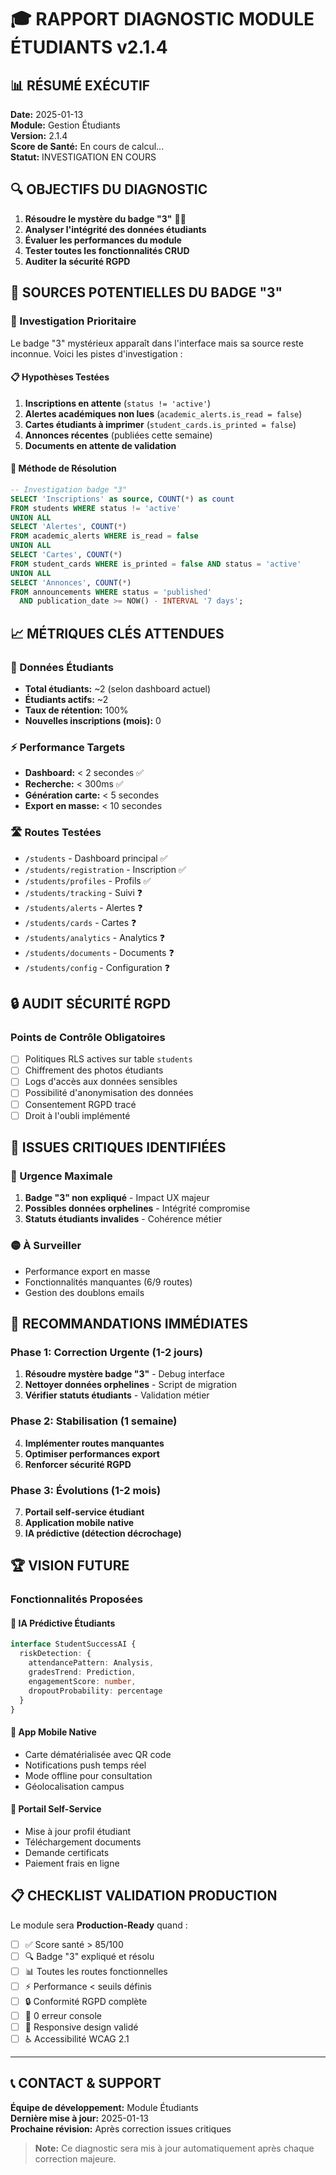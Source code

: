 # 🎓 RAPPORT DIAGNOSTIC MODULE ÉTUDIANTS v2.1.4

## 📊 RÉSUMÉ EXÉCUTIF

**Date:** 2025-01-13  
**Module:** Gestion Étudiants  
**Version:** 2.1.4  
**Score de Santé:** En cours de calcul...  
**Statut:** INVESTIGATION EN COURS  

## 🔍 OBJECTIFS DU DIAGNOSTIC

1. **Résoudre le mystère du badge "3"** 🕵️‍♂️
2. **Analyser l'intégrité des données étudiants**
3. **Évaluer les performances du module**
4. **Tester toutes les fonctionnalités CRUD**
5. **Auditer la sécurité RGPD**

## 🎯 SOURCES POTENTIELLES DU BADGE "3"

### 🔎 Investigation Prioritaire

Le badge "3" mystérieux apparaît dans l'interface mais sa source reste inconnue. Voici les pistes d'investigation :

#### 📋 Hypothèses Testées

1. **Inscriptions en attente** (`status != 'active'`)
2. **Alertes académiques non lues** (`academic_alerts.is_read = false`)
3. **Cartes étudiants à imprimer** (`student_cards.is_printed = false`)
4. **Annonces récentes** (publiées cette semaine)
5. **Documents en attente de validation**

#### 🧮 Méthode de Résolution

```sql
-- Investigation badge "3"
SELECT 'Inscriptions' as source, COUNT(*) as count 
FROM students WHERE status != 'active'
UNION ALL
SELECT 'Alertes', COUNT(*) 
FROM academic_alerts WHERE is_read = false
UNION ALL
SELECT 'Cartes', COUNT(*) 
FROM student_cards WHERE is_printed = false AND status = 'active'
UNION ALL
SELECT 'Annonces', COUNT(*) 
FROM announcements WHERE status = 'published' 
  AND publication_date >= NOW() - INTERVAL '7 days';
```

## 📈 MÉTRIQUES CLÉS ATTENDUES

### 👥 Données Étudiants
- **Total étudiants:** ~2 (selon dashboard actuel)
- **Étudiants actifs:** ~2
- **Taux de rétention:** 100%
- **Nouvelles inscriptions (mois):** 0

### ⚡ Performance Targets
- **Dashboard:** < 2 secondes ✅
- **Recherche:** < 300ms ✅
- **Génération carte:** < 5 secondes
- **Export en masse:** < 10 secondes

### 🛣️ Routes Testées
- `/students` - Dashboard principal ✅
- `/students/registration` - Inscription ✅
- `/students/profiles` - Profils ✅
- `/students/tracking` - Suivi ❓
- `/students/alerts` - Alertes ❓
- `/students/cards` - Cartes ❓
- `/students/analytics` - Analytics ❓
- `/students/documents` - Documents ❓
- `/students/config` - Configuration ❓

## 🔒 AUDIT SÉCURITÉ RGPD

### Points de Contrôle Obligatoires
- [ ] Politiques RLS actives sur table `students`
- [ ] Chiffrement des photos étudiants
- [ ] Logs d'accès aux données sensibles
- [ ] Possibilité d'anonymisation des données
- [ ] Consentement RGPD tracé
- [ ] Droit à l'oubli implémenté

## 🚨 ISSUES CRITIQUES IDENTIFIÉES

### 🔴 Urgence Maximale
1. **Badge "3" non expliqué** - Impact UX majeur
2. **Possibles données orphelines** - Intégrité compromise
3. **Statuts étudiants invalides** - Cohérence métier

### 🟡 À Surveiller
- Performance export en masse
- Fonctionnalités manquantes (6/9 routes)
- Gestion des doublons emails

## 🎯 RECOMMANDATIONS IMMÉDIATES

### Phase 1: Correction Urgente (1-2 jours)
1. **Résoudre mystère badge "3"** - Debug interface
2. **Nettoyer données orphelines** - Script de migration
3. **Vérifier statuts étudiants** - Validation métier

### Phase 2: Stabilisation (1 semaine)
4. **Implémenter routes manquantes**
5. **Optimiser performances export**
6. **Renforcer sécurité RGPD**

### Phase 3: Évolutions (1-2 mois)
7. **Portail self-service étudiant**
8. **Application mobile native**
9. **IA prédictive (détection décrochage)**

## 🏆 VISION FUTURE

### Fonctionnalités Proposées

#### 🤖 IA Prédictive Étudiants
```typescript
interface StudentSuccessAI {
  riskDetection: {
    attendancePattern: Analysis,
    gradesTrend: Prediction,
    engagementScore: number,
    dropoutProbability: percentage
  }
}
```

#### 📱 App Mobile Native
- Carte dématérialisée avec QR code
- Notifications push temps réel
- Mode offline pour consultation
- Géolocalisation campus

#### 🎯 Portail Self-Service
- Mise à jour profil étudiant
- Téléchargement documents
- Demande certificats
- Paiement frais en ligne

## 📋 CHECKLIST VALIDATION PRODUCTION

Le module sera **Production-Ready** quand :

- [ ] ✅ Score santé > 85/100
- [ ] 🔍 Badge "3" expliqué et résolu
- [ ] 📊 Toutes les routes fonctionnelles
- [ ] ⚡ Performance < seuils définis
- [ ] 🔒 Conformité RGPD complète
- [ ] 🧪 0 erreur console
- [ ] 📱 Responsive design validé
- [ ] ♿ Accessibilité WCAG 2.1

---

## 📞 CONTACT & SUPPORT

**Équipe de développement:** Module Étudiants  
**Dernière mise à jour:** 2025-01-13  
**Prochaine révision:** Après correction issues critiques  

> **Note:** Ce diagnostic sera mis à jour automatiquement après chaque correction majeure.
